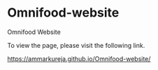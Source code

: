 # Omnifood-website
Omnifood Website

To view the page, please visit the following link.

https://ammarkureja.github.io/Omnifood-website/
